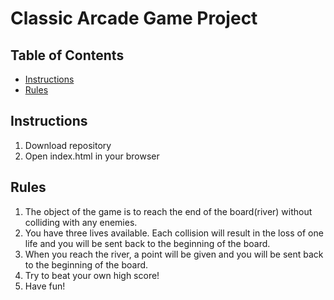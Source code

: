 # Classic Arcade Game Project

## Table of Contents

* [Instructions](#instructions)
* [Rules](#rules)

## Instructions

1. Download repository
2. Open index.html in your browser



## Rules

1. The object of the game is to reach the end of the board(river) without colliding with any enemies.
2. You have three lives available. Each collision will result in the loss of one life and you will be sent
   back to the beginning of the board.
3. When you reach the river, a point will be given and you will be sent back to the beginning of the board.
4. Try to beat your own high score!
5. Have fun!

